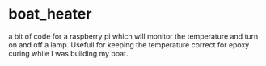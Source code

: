 # boat_heater
a bit of code for a raspberry pi which will monitor the temperature and turn on and off a lamp. Usefull for keeping the temperature correct for epoxy curing while I was building my boat. 
